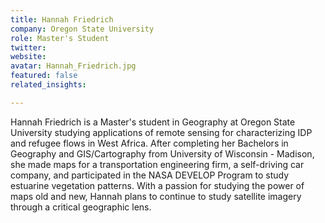 ```yaml
---
title: Hannah Friedrich
company: Oregon State University
role: Master's Student
twitter:
website:
avatar: Hannah_Friedrich.jpg
featured: false
related_insights:

---
```

Hannah Friedrich is a Master's student in Geography at Oregon State University studying applications of remote sensing for characterizing IDP and refugee flows in West Africa. After completing her Bachelors in Geography and GIS/Cartography from University of Wisconsin - Madison, she made maps for a transportation engineering firm, a self-driving car company, and participated in the NASA DEVELOP Program to study estuarine vegetation patterns. With a passion for studying the power of maps old and new, Hannah plans to continue to study satellite imagery through a critical geographic lens.

